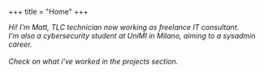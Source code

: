 +++
title = "Home"
+++

_Hi! I'm Matt, TLC technician now working as freelance IT consultant. <br> I'm also a cybersecurity student at UniMI in Milano, aiming to a sysadmin career.<br> <br> Check on what i've worked in the projects section._

